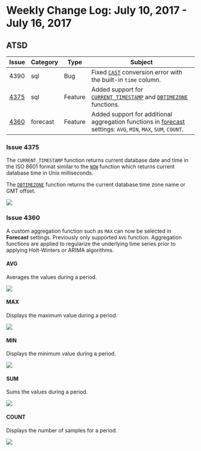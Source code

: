 # Weekly Change Log: July 10, 2017 - July 16, 2017

## ATSD

| Issue| Category    | Type    | Subject              |
|------|-------------|---------|----------------------|
| 4390 | sql | Bug | Fixed [`CAST`](../../sql/README.md#reserved-words) conversion error with the built-in `time` column. |
| [4375](#issue-4375) | sql | Feature | Added support for [`CURRENT_TIMESTAMP`](../../sql/README.md#current_timestamp) and [`DBTIMEZONE`](../../sql/README.md#dbtimezone) functions. |
| [4360](#issue-4360) | forecast | Feature | Added support for additional aggregation functions in [forecast](../../forecasting/README.md) settings: `AVG`, `MIN`, `MAX`, `SUM`, `COUNT`.  |

### Issue 4375

The `CURRENT_TIMESTAMP` function returns current database date and time in the ISO 8601 format similar to the [`NOW`](../../sql/README.md#reserved-words)
function which returns current database time in Unix milliseconds.

The [`DBTIMEZONE`](../../sql/README.md#dbtimezone) function returns the current database time zone name or GMT offset.

![](./Images/4375.png)

### Issue 4360

A custom aggregation function such as `MAX` can now be selected in **Forecast** settings. Previously only supported `AVG` function. Aggregation functions are applied to regularize the underlying time series prior to applying Holt-Winters or ARIMA algorithms.

#### AVG

Averages the values during a period.

![](./Images/4360.1.1.png)

#### MAX

Displays the maximum value during a period.

![](./Images/4360.2.png)

#### MIN

Displays the minimum value during a period.

![](./Images/4360.3.png)

#### SUM

Sums the values during a period.

![](./Images/4360.4.png)

#### COUNT

Displays the number of samples for a period.

![](./Images/4360.5.png)
